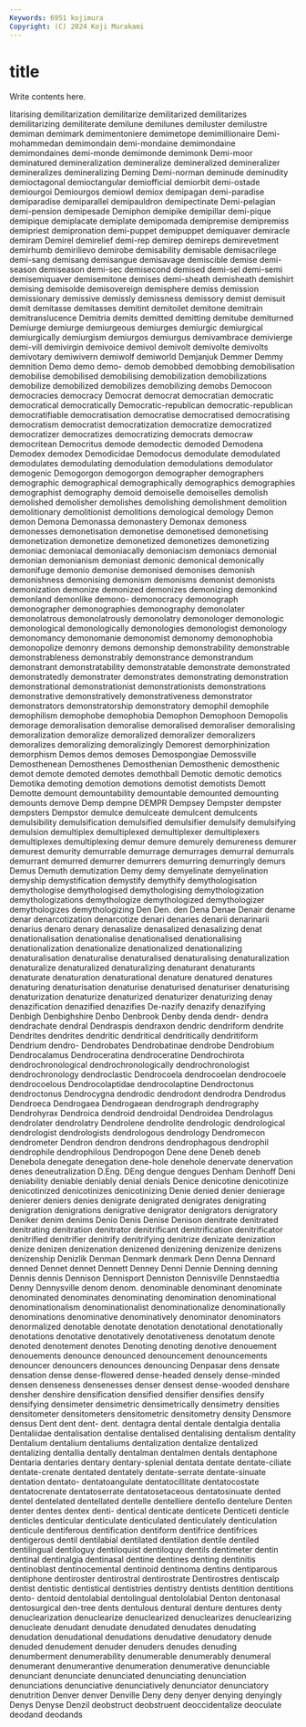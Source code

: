 ```yaml
---
Keywords: 6951 kojimura
Copyright: (C) 2024 Koji Murakami
---
```


# title

Write contents here.



litarising demilitarization demilitarize demilitarized demilitarizes
demilitarizing demiliterate demilune demilunes demiluster demilustre demiman demimark demimentoniere demimetope
demimillionaire Demi-mohammedan demimondain demi-mondaine demimondaine demimondaines demi-monde demimonde demimonk Demi-moor
deminatured demineralization demineralize demineralized demineralizer demineralizes demineralizing Deming Demi-norman deminude
deminudity demioctagonal demioctangular demiofficial demiorbit demi-ostade demiourgoi Demiourgos demiowl demiox
demipagan demi-paradise demiparadise demiparallel demipauldron demipectinate Demi-pelagian demi-pension demipesade Demiphon
demipike demipillar demi-pique demipique demiplacate demiplate demipomada demipremise demipremiss demipriest
demipronation demi-puppet demipuppet demiquaver demiracle demiram Demirel demirelief demi-rep demirep
demireps demirevetment demirhumb demirilievo demirobe demisability demisable demisacrilege demi-sang demisang
demisangue demisavage demiscible demise demi-season demiseason demi-sec demisecond demised demi-sel
demi-semi demisemiquaver demisemitone demises demi-sheath demisheath demishirt demising demisolde demisovereign
demisphere demiss demission demissionary demissive demissly demissness demissory demist demisuit
demit demitasse demitasses demitint demitoilet demitone demitrain demitranslucence Demitria demits
demitted demitting demitube demiturned Demiurge demiurge demiurgeous demiurges demiurgic demiurgical
demiurgically demiurgism demiurgos demiurgus demivambrace demivierge demi-vill demivirgin demivoice demivol
demivolt demivolte demivolts demivotary demiwivern demiwolf demiworld Demjanjuk Demmer Demmy
demnition Demo demo demo- demob demobbed demobbing demobilisation demobilise demobilised
demobilising demobilization demobilizations demobilize demobilized demobilizes demobilizing demobs Democoon democracies
democracy Democrat democrat democratian democratic democratical democratically Democratic-republican democratic-republican democratifiable
democratisation democratise democratised democratising democratism democratist democratization democratize democratized democratizer
democratizes democratizing democrats democraw democritean Democritus demode demodectic demoded Demodena
Demodex demodex Demodicidae Demodocus demodulate demodulated demodulates demodulating demodulation demodulations
demodulator demogenic Demogorgon demogorgon demographer demographers demographic demographical demographically demographics
demographies demographist demography demoid demoiselle demoiselles demolish demolished demolisher demolishes
demolishing demolishment demolition demolitionary demolitionist demolitions demological demology Demon demon
Demona Demonassa demonastery Demonax demoness demonesses demonetisation demonetise demonetised demonetising
demonetization demonetize demonetized demonetizes demonetizing demoniac demoniacal demoniacally demoniacism demoniacs
demonial demonian demonianism demoniast demonic demonical demonically demonifuge demonio demonise
demonised demonises demonish demonishness demonising demonism demonisms demonist demonists demonization
demonize demonized demonizes demonizing demonkind demonland demonlike demono- demonocracy demonograph
demonographer demonographies demonography demonolater demonolatrous demonolatrously demonolatry demonologer demonologic demonological
demonologically demonologies demonologist demonology demonomancy demonomanie demonomist demonomy demonophobia demonopolize
demonry demons demonship demonstrability demonstrable demonstrableness demonstrably demonstrance demonstrandum demonstrant
demonstratability demonstratable demonstrate demonstrated demonstratedly demonstrater demonstrates demonstrating demonstration demonstrational
demonstrationist demonstrationists demonstrations demonstrative demonstratively demonstrativeness demonstrator demonstrators demonstratorship demonstratory
demophil demophile demophilism demophobe demophobia Demophon Demophoon Demopolis demorage demoralisation
demoralise demoralised demoraliser demoralising demoralization demoralize demoralized demoralizer demoralizers demoralizes
demoralizing demoralizingly Demorest demorphinization demorphism Demos demos demoses Demospongiae Demossville
Demosthenean Demosthenes Demosthenian Demosthenic demosthenic demot demote demoted demotes demothball
Demotic demotic demotics Demotika demoting demotion demotions demotist demotists Demott
Demotte demount demountability demountable demounted demounting demounts demove Demp dempne
DEMPR Dempsey Dempster dempster dempsters Dempstor demulce demulceate demulcent demulcents
demulsibility demulsification demulsified demulsifier demulsify demulsifying demulsion demultiplex demultiplexed demultiplexer
demultiplexers demultiplexes demultiplexing demur demure demurely demureness demurer demurest demurity
demurrable demurrage demurrages demurral demurrals demurrant demurred demurrer demurrers demurring
demurringly demurs Demus Demuth demutization Demy demy demyelinate demyelination demyship
demystification demystify demythify demythologisation demythologise demythologised demythologising demythologization demythologizations demythologize
demythologized demythologizer demythologizes demythologizing Den Den. den Dena Denae Denair
dename denar denarcotization denarcotize denari denaries denarii denarinarii denarius denaro
denary denasalize denasalized denasalizing denat denationalisation denationalise denationalised denationalising denationalization
denationalize denationalized denationalizing denaturalisation denaturalise denaturalised denaturalising denaturalization denaturalize denaturalized
denaturalizing denaturant denaturants denaturate denaturation denaturational denature denatured denatures denaturing
denaturisation denaturise denaturised denaturiser denaturising denaturization denaturize denaturized denaturizer denaturizing
denay denazification denazified denazifies De-nazify denazify denazifying Denbigh Denbighshire Denbo
Denbrook Denby denda dendr- dendra dendrachate dendral Dendraspis dendraxon dendric
dendriform dendrite Dendrites dendrites dendritic dendritical dendritically dendritiform Dendrium dendro-
Dendrobates Dendrobatinae dendrobe Dendrobium Dendrocalamus Dendroceratina dendroceratine Dendrochirota dendrochronological dendrochronologically
dendrochronologist dendrochronology dendroclastic Dendrocoela dendrocoelan dendrocoele dendrocoelous Dendrocolaptidae dendrocolaptine Dendroctonus
dendroctonus Dendrocygna dendrodic dendrodont dendrodra Dendrodus Dendroeca Dendrogaea Dendrogaean dendrograph
dendrography Dendrohyrax Dendroica dendroid dendroidal Dendroidea Dendrolagus dendrolater dendrolatry Dendrolene
dendrolite dendrologic dendrological dendrologist dendrologists dendrologous dendrology Dendromecon dendrometer Dendron
dendron dendrons dendrophagous dendrophil dendrophile dendrophilous Dendropogon Dene dene Deneb
deneb Denebola denegate denegation dene-hole denehole denervate denervation denes deneutralization
D.Eng. DEng dengue dengues Denham Denhoff Deni deniability deniable deniably
denial denials Denice denicotine denicotinize denicotinized denicotinizes denicotinizing Denie denied
denier denierage denierer deniers denies denigrate denigrated denigrates denigrating denigration
denigrations denigrative denigrator denigrators denigratory Deniker denim denims Denio Denis
Denise Denison denitrate denitrated denitrating denitration denitrator denitrificant denitrification denitrificator
denitrified denitrifier denitrify denitrifying denitrize denizate denization denize denizen denizenation
denizened denizening denizenize denizens denizenship Denizlik Denman Denmark denmark Denn
Denna Dennard denned Dennet dennet Dennett Denney Denni Dennie Denning
denning Dennis dennis Dennison Dennisport Denniston Dennisville Dennstaedtia Denny Dennysville
denom denom. denominable denominant denominate denominated denominates denominating denomination denominational
denominationalism denominationalist denominationalize denominationally denominations denominative denominatively denominator denominators denormalized
denotable denotate denotation denotational denotationally denotations denotative denotatively denotativeness denotatum
denote denoted denotement denotes Denoting denoting denotive denouement denouements denounce
denounced denouncement denouncements denouncer denouncers denounces denouncing Denpasar dens densate
densation dense dense-flowered dense-headed densely dense-minded densen denseness densenesses denser
densest dense-wooded denshare densher denshire densification densified densifier densifies densify
densifying densimeter densimetric densimetrically densimetry densities densitometer densitometers densitometric densitometry
density Densmore densus Dent dent dent- dent. dentagra dental dentale
dentalgia dentalia Dentaliidae dentalisation dentalise dentalised dentalising dentalism dentality Dentalium
dentalium dentaliums dentalization dentalize dentalized dentalizing dentallia dentally dentalman dentalmen
dentals dentaphone Dentaria dentaries dentary dentary-splenial dentata dentate dentate-ciliate dentate-crenate
dentated dentately dentate-serrate dentate-sinuate dentation dentato- dentatoangulate dentatocillitate dentatocostate dentatocrenate
dentatoserrate dentatosetaceous dentatosinuate dented dentel dentelated dentellated dentelle dentelliere dentello
dentelure Denten denter dentes dentex denti- dentical denticate denticete Denticeti
denticle denticles denticular denticulate denticulated denticulately denticulation denticule dentiferous dentification
dentiform dentifrice dentifrices dentigerous dentil dentilabial dentilated dentilation dentile dentiled
dentilingual dentiloguy dentiloquist dentiloquy dentils dentimeter dentin dentinal dentinalgia dentinasal
dentine dentines denting dentinitis dentinoblast dentinocemental dentinoid dentinoma dentins dentiparous
dentiphone dentiroster dentirostral dentirostrate Dentirostres dentiscalp dentist dentistic dentistical dentistries
dentistry dentists dentition dentitions dento- dentoid dentolabial dentolingual dentololabial Denton
dentonasal dentosurgical den-tree dents dentulous dentural denture dentures denty denuclearization
denuclearize denuclearized denuclearizes denuclearizing denucleate denudant denudate denudated denudates denudating
denudation denudational denudations denudative denudatory denude denuded denudement denuder denuders
denudes denuding denumberment denumerability denumerable denumerably denumeral denumerant denumerantive denumeration
denumerative denunciable denunciant denunciate denunciated denunciating denunciation denunciations denunciative denunciatively
denunciator denunciatory denutrition Denver denver Denville Deny deny denyer denying
denyingly Denys Denyse Denzil deobstruct deobstruent deoccidentalize deoculate deodand deodands
